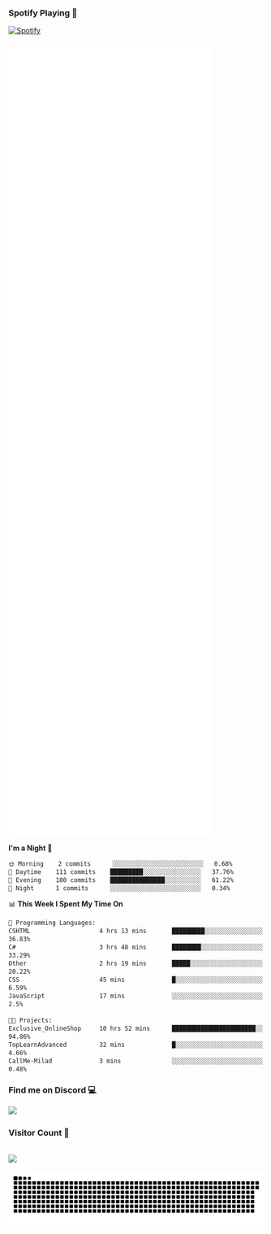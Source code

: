 ### Spotify Playing 🎵
[![Spotify](https://spotify-livestats-callme-milad.vercel.app/api/spotify)](https://open.spotify.com/user/314mrt6dxn5cqoxklh3thbwlr6by)

<img align="center" src="/github-metrics.svg" alt="Metrics" width="400">

<!--START_SECTION:waka-->
**I'm a Night 🦉** 

```text
🌞 Morning    2 commits      ░░░░░░░░░░░░░░░░░░░░░░░░░   0.68% 
🌆 Daytime    111 commits    █████████░░░░░░░░░░░░░░░░   37.76% 
🌃 Evening    180 commits    ███████████████░░░░░░░░░░   61.22% 
🌙 Night      1 commits      ░░░░░░░░░░░░░░░░░░░░░░░░░   0.34%

```


📊 **This Week I Spent My Time On** 

```text
💬 Programming Languages: 
CSHTML                   4 hrs 13 mins       █████████░░░░░░░░░░░░░░░░   36.83% 
C#                       3 hrs 48 mins       ████████░░░░░░░░░░░░░░░░░   33.29% 
Other                    2 hrs 19 mins       █████░░░░░░░░░░░░░░░░░░░░   20.22% 
CSS                      45 mins             █░░░░░░░░░░░░░░░░░░░░░░░░   6.59% 
JavaScript               17 mins             ░░░░░░░░░░░░░░░░░░░░░░░░░   2.5%

🐱‍💻 Projects: 
Exclusive_OnlineShop     10 hrs 52 mins      ███████████████████████░░   94.86% 
TopLearnAdvanced         32 mins             █░░░░░░░░░░░░░░░░░░░░░░░░   4.66% 
CallMe-Milad             3 mins              ░░░░░░░░░░░░░░░░░░░░░░░░░   0.48%

```


<!--END_SECTION:waka-->

### Find me on Discord 💻
<a href="https://discord.gg/pQVcABAxAy" rel="nofollow"> 
  <img src="https://discord.c99.nl/widget/theme-2/977957889358573609.png" data-canonical-src="https://discord.c99.nl/widget/theme-2/977957889358573609.png" style="max-width: 100%;"></a>

### Visitor Count 🔢
<p align="left"> 
  <br>
  <img src="https://profile-counter.glitch.me/callme-devil/count.svg" />
</p>

<img src="https://github.com/callme-devil/callme-devil/blob/output/github-contribution-grid-snake.svg" alt="snake" style="max-width: 100%;">
